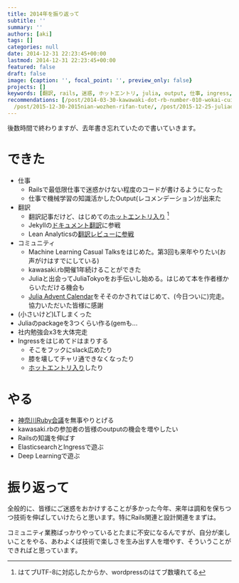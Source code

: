 ```yaml
---
title: 2014年を振り返って
subtitle: ''
summary: ''
authors: [aki]
tags: []
categories: null
date: 2014-12-31 22:23:45+00:00
lastmod: 2014-12-31 22:23:45+00:00
featured: false
draft: false
image: {caption: '', focal_point: '', preview_only: false}
projects: []
keywords: [翻訳, rails, 迷惑, ホットエントリ, julia, output, 仕事, ingress, 来年, 技術]
recommendations: [/post/2014-03-30-kawawaki-dot-rb-number-010-wokai-cui-simasita-number-kwskrb/,
  /post/2015-12-30-2015nian-wozhen-rifan-tute/, /post/2015-12-25-juliadede-raretamainayan-yu-wosheng-rishang-gerufang-fa-number-juliaac/]
---
```

後数時間で終わりますが、去年書き忘れていたので書いていきます。

# できた

- 仕事
  - Railsで最低限仕事で迷惑かけない程度のコードが書けるようになった
  - 仕事で機械学習の知識活かしたOutput(レコメンデーション)が出来た
- 翻訳
  - 翻訳記事だけど、はじめての[ホットエントリ入り](http://b.hatena.ne.jp/entry/chezou.wordpress.com/2014/01/18/%E7%A7%91%E5%AD%A6%E8%A8%88%E7%AE%97%E3%81%AB%E3%81%8A%E3%81%91%E3%82%8B%E5%9D%87%E8%B3%AA%E5%8C%96%E3%80%81%E3%81%82%E3%82%8B%E3%81%84%E3%81%AF%E3%81%AA%E3%81%9Cpython%E3%81%8C%E7%9D%80%E5%AE%9F/) [^1]
  - Jekyllの[ドキュメント翻訳](http://jekyllrb-ja.github.io/)に参戦
  - Lean Analyticsの[翻訳レビューに参戦](https://chezo.uno/post/2014-12-29-she-nei-delean-analyticsdu-shu-hui-wozhong-emasita)
- コミュニティ
  - Machine Learning Casual Talksをはじめた。第3回も来年やりたい(お声がけはすでにしている)
  - kawasaki.rb開催1年続けることができた
  - Juliaと出会ってJuliaTokyoをお手伝いし始める。はじめて本を作者様からいただける機会も
  - [Julia Advent Calendar](http://qiita.com/advent-calendar/2014/julialang)をそそのかされてはじめて、(今日ついに)完走。協力いただいた皆様に感謝
- (小さいけど)LTしまくった
- Juliaのpackageを3つくらい作る(gemも...
- 社内勉強会x3を大体完走
- Ingressをはじめてドはまりする
  - そこをフックにslack広めたり
  - 膝を壊してチャリ通できなくなったり
  - [ホットエントリ入り](https://chezo.uno/post/2014-12-15-number-ingress-dehurutaimunopuroezientotochu-hui-tutahua)したり

# やる

- [神奈川Ruby会議](http://regional.rubykaigi.org/kana01/)を無事やりとげる
- kawasaki.rbの参加者の皆様のoutputの機会を増やしたい
- Railsの知識を伸ばす
- ElasticsearchとIngressで遊ぶ
- Deep Learningで遊ぶ

# 振り返って

全般的に、皆様にご迷惑をおかけすることが多かった今年、来年は調和を保ちつつ技術を伸ばしていけたらと思います。特にRails関連と設計関連をまずは。

コミュニティ業務ばっかりやっているとたまに不安になるんですが、自分が楽しいことをやる、あわよくば技術で楽しさを生み出す人を増やす、そういうことができればと思っています。

[^1]: はてブUTF-8に対応したからか、wordpressのはてブ数壊れてる
